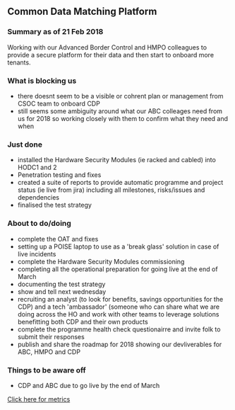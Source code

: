 ## Common Data Matching Platform

### Summary as of 21 Feb 2018
Working with our Advanced Border Control and HMPO colleagues to provide a secure platform for their data and then start to onboard more tenants.

### What is blocking us
- there doesnt seem to be a visible or cohrent plan or management from CSOC team to onboard CDP
- still seems some ambiguity around what our ABC colleages need from us for 2018 so working closely with them to confirm what they need and when

### Just done
- installed the Hardware Security Modules (ie racked and cabled) into HODC1 and 2
- Penetration testing and fixes
- created a suite of reports to provide automatic programme and project status (ie live from jira) including all milestones, risks/issues and dependencies
- finalised the test strategy

### About to do/doing
- complete the OAT and fixes
- setting up a POISE laptop to use as a 'break glass' solution in case of live incidents
- complete the Hardware Security Modules commissioning 
- completing all the operational preparation for going live at the end of March
- documenting the test strategy
- show and tell next wednesday
- recruiting an analyst (to look for benefits, savings opportunities for the CDP) and a tech 'ambassador' (someone who can share what we are doing across the HO and work with other teams to leverage solutions benefitting both CDP and their own products
- complete the programme health check questionairre and invite folk to submit their responses
- publish and share the roadmap for 2018 showing our devliverables for ABC, HMPO and CDP

### Things to be aware off
 - CDP and ABC due to go live by the end of March
 
[Click here for metrics](metrics2.html)

